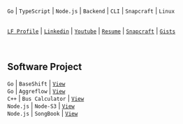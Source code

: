 ``Go`` | ``TypeScript`` | ``Node.js`` | ``Backend`` | ``CLI`` | ``Snapcraft`` | ``Linux`` <br />

## 
[`LF Profile`](https://openprofile.dev/profile/kentlouisetonino) |  [`Linkedin`](https://www.linkedin.com/in/kentlouisetonino) | [`Youtube`](https://www.youtube.com/@kentlouisetonino) | [`Resume`](https://drive.google.com/file/d/1D1ZFMrfAA-dcuUJ9oHkQIJcBV1JNRW4w/view?usp=sharing) | [`Snapcraft`](https://snapcraft.io/publisher/kentlouisetonino) | [`Gists`](https://gist.github.com/kentlouisetonino)

<br />

## Software Project
``Go`` | ``BaseShift`` | [`View`](https://github.com/kentlouisetonino/baseshift) <br />
``Go`` | ``Aggreflow`` | [`View`](https://github.com/kentlouisetonino/aggreflow) <br />
``C++`` | ``Bus Calculator`` | [`View`](https://github.com/kentlouisetonino/bus-calculator) <br />
``Node.js`` | ``Node-S3`` | [`View`](https://github.com/kentlouisetonino/node-s3) <br />
``Node.js`` | ``SongBook`` | [`View`](https://github.com/kentlouisetonino/songbook) <br />
